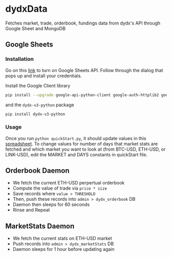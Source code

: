 # dydxData

Fetches market, trade, orderbook, fundings data from dydx's API through Google Sheet and MongoDB

## Google Sheets

### Installation

Go on this [link](https://developers.google.com/sheets/api/quickstart/python#step_1_turn_on_the) to turn on Google Sheets API. Follow through the dialog that pops up and install your credentials.

Install the Google Client library

```bash
pip install --upgrade google-api-python-client google-auth-httplib2 google-auth-oauthlib
```

and the `dydx-v3-python` package

```bash
pip install dydx-v3-python
```

### Usage

Once you run `python quickStart.py`, it should update values in this [spreadsheet](https://docs.google.com/spreadsheets/d/1fOpQr0Sh7zIdXwH0J-BiWk9egr_VPOnYgZ5HPjgqe3k/edit?usp=sharing). To change values for number of days that market stats are fetched and which market you want to look at (from BTC-USD, ETH-USD, or LINK-USD), edit the MARKET and DAYS constants in quickStart file.

## Orderbook Daemon

- We fetch the current ETH-USD perpertual orderbook
- Compute the value of trade via `price * size`
- Save records where `value > THRESHOLD`
- Then, push these records into `admin > dydx_orderbook` DB
- Daemon then sleeps for 60 seconds
- Rinse and Repeat

## MarketStats Daemon

- We fetch the current stats on ETH-USD market
- Push records into `admin > dydx_marketStats` DB
- Daemon sleeps for 1 hour before updating again

